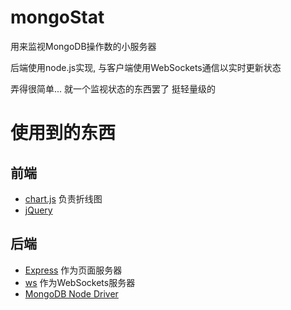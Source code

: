 # mongoStat
用来监视MongoDB操作数的小服务器

后端使用node.js实现, 与客户端使用WebSockets通信以实时更新状态

弄得很简单... 就一个监视状态的东西罢了 挺轻量级的

# 使用到的东西
## 前端
- [chart.js](https://www.chartjs.org/) 负责折线图
- [jQuery](https://jquery.com/)

## 后端
- [Express](https://expressjs.com/) 作为页面服务器
- [ws](https://github.com/websockets/ws) 作为WebSockets服务器
- [MongoDB Node Driver](https://docs.mongodb.com/drivers/node/current/)
